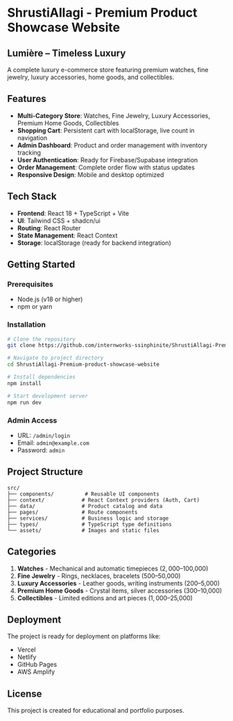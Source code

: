 # ShrustiAllagi - Premium Product Showcase Website

## Lumière – Timeless Luxury

A complete luxury e-commerce store featuring premium watches, fine jewelry, luxury accessories, home goods, and collectibles.

## Features

- **Multi-Category Store**: Watches, Fine Jewelry, Luxury Accessories, Premium Home Goods, Collectibles
- **Shopping Cart**: Persistent cart with localStorage, live count in navigation
- **Admin Dashboard**: Product and order management with inventory tracking
- **User Authentication**: Ready for Firebase/Supabase integration
- **Order Management**: Complete order flow with status updates
- **Responsive Design**: Mobile and desktop optimized

## Tech Stack

- **Frontend**: React 18 + TypeScript + Vite
- **UI**: Tailwind CSS + shadcn/ui
- **Routing**: React Router
- **State Management**: React Context
- **Storage**: localStorage (ready for backend integration)

## Getting Started

### Prerequisites
- Node.js (v18 or higher)
- npm or yarn

### Installation

```bash
# Clone the repository
git clone https://github.com/internworks-ssinphinite/ShrustiAllagi-Premium-product-showcase-website.git

# Navigate to project directory
cd ShrustiAllagi-Premium-product-showcase-website

# Install dependencies
npm install

# Start development server
npm run dev
```

### Admin Access
- URL: `/admin/login`
- Email: `admin@example.com`
- Password: `admin`

## Project Structure

```
src/
├── components/          # Reusable UI components
├── context/            # React Context providers (Auth, Cart)
├── data/               # Product catalog and data
├── pages/              # Route components
├── services/           # Business logic and storage
├── types/              # TypeScript type definitions
└── assets/             # Images and static files
```

## Categories

1. **Watches** - Mechanical and automatic timepieces ($2,000–$100,000)
2. **Fine Jewelry** - Rings, necklaces, bracelets ($500–$50,000)
3. **Luxury Accessories** - Leather goods, writing instruments ($200–$5,000)
4. **Premium Home Goods** - Crystal items, silver accessories ($300–$10,000)
5. **Collectibles** - Limited editions and art pieces ($1,000–$25,000)

## Deployment

The project is ready for deployment on platforms like:
- Vercel
- Netlify
- GitHub Pages
- AWS Amplify

## License

This project is created for educational and portfolio purposes.